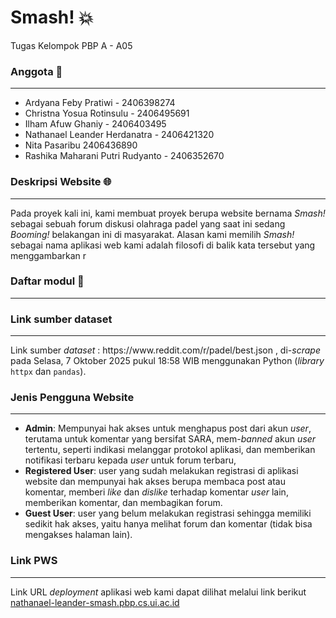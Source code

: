 # Smash! 💥
Tugas Kelompok PBP A - A05

<h3>Anggota 👤</h3>
<hr>

- Ardyana Feby Pratiwi - 2406398274
- Christna Yosua Rotinsulu - 2406495691
- Ilham Afuw Ghaniy - 2406403495
- Nathanael Leander Herdanatra - 2406421320
- Nita Pasaribu 2406436890
- Rashika Maharani Putri Rudyanto - 2406352670

<h3>Deskripsi Website 🌐</h3>
<hr>
Pada proyek kali ini, kami membuat proyek berupa website bernama <i>Smash!</i> sebagai sebuah forum diskusi olahraga padel yang saat ini sedang <i>Booming!</i> belakangan ini di masyarakat. Alasan kami memilih <i>Smash!</i> sebagai nama aplikasi web kami adalah filosofi di balik kata tersebut yang menggambarkan r

<h3>Daftar modul 📃</h3>
<hr>

<h3>Link sumber dataset</h3>
<hr>
Link sumber <i>dataset</i> : https://www.reddit.com/r/padel/best.json , di-<i>scrape</i> pada Selasa, 7 Oktober 2025 pukul 18:58 WIB menggunakan Python (<i>library</i> <code>httpx</code> dan <code>pandas</code>).


<h3>Jenis Pengguna Website</h3>
<hr>

 - <b>Admin</b>: Mempunyai hak akses untuk menghapus post dari akun <i>user</i>, terutama untuk komentar yang bersifat SARA, mem-<i>banned</i> akun <i>user</i> tertentu, seperti indikasi melanggar protokol aplikasi, dan memberikan notifikasi terbaru kepada <i>user</i> untuk forum terbaru,
 - <b>Registered User</b>: user yang sudah melakukan registrasi di aplikasi website dan mempunyai hak akses berupa membaca post atau komentar, memberi <i>like</i> dan <i>dislike</i> terhadap komentar <i>user</i> lain, memberikan komentar, dan membagikan forum.
 - <b>Guest User</b>: user yang belum melakukan registrasi sehingga memiliki sedikit hak akses, yaitu hanya melihat forum dan komentar (tidak bisa mengakses halaman lain). 

<h3>Link PWS</h3>
<hr>
Link URL <i>deployment</i> aplikasi web kami dapat dilihat melalui link berikut <a href="https://nathanael-leander-smash.pbp.cs.ui.ac.id/">nathanael-leander-smash.pbp.cs.ui.ac.id</a>

